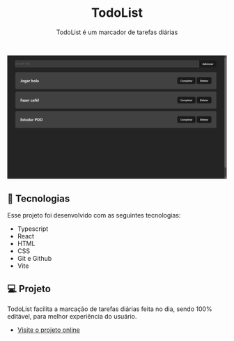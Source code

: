 <h1 align="center">TodoList</h1>

<p align="center">TodoList é um marcador de tarefas diárias <br/>
</p>

<br>

<p align="center">
  <img alt="Todo app" src="todo.png" width="100%" height="70%">
</p>

## 🚀 Tecnologias

Esse projeto foi desenvolvido com as seguintes tecnologias:

- Typescript
- React 
- HTML 
- CSS
- Git e Github
- Vite

## 💻 Projeto

TodoList facilita a marcação de tarefas diárias feita no dia, sendo 100% editável, para melhor experiência do usuário.
- [Visite o projeto online](https://todo-list-ts-mauve.vercel.app/)
